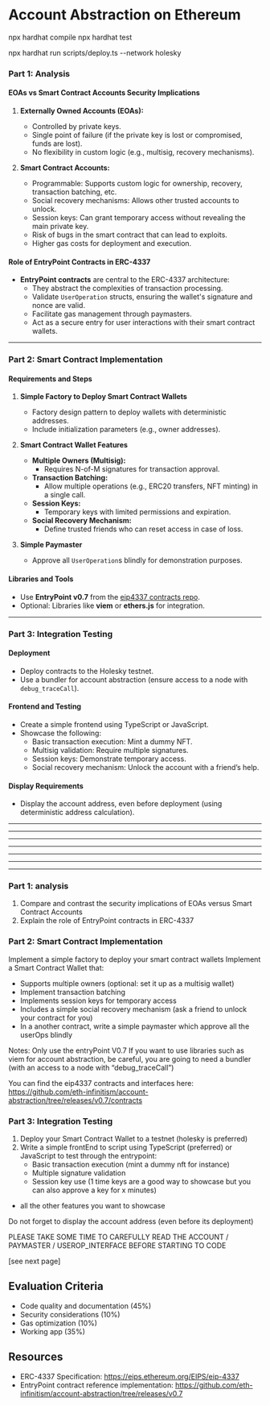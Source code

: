 # Account Abstraction on Ethereum

npx hardhat compile
npx hardhat test

npx hardhat run scripts/deploy.ts --network holesky

### **Part 1: Analysis**

#### **EOAs vs Smart Contract Accounts Security Implications**
1. **Externally Owned Accounts (EOAs):**
   - Controlled by private keys.
   - Single point of failure (if the private key is lost or compromised, funds are lost).
   - No flexibility in custom logic (e.g., multisig, recovery mechanisms).

2. **Smart Contract Accounts:**
   - Programmable: Supports custom logic for ownership, recovery, transaction batching, etc.
   - Social recovery mechanisms: Allows other trusted accounts to unlock.
   - Session keys: Can grant temporary access without revealing the main private key.
   - Risk of bugs in the smart contract that can lead to exploits.
   - Higher gas costs for deployment and execution.

#### **Role of EntryPoint Contracts in ERC-4337**
- **EntryPoint contracts** are central to the ERC-4337 architecture:
  - They abstract the complexities of transaction processing.
  - Validate `UserOperation` structs, ensuring the wallet's signature and nonce are valid.
  - Facilitate gas management through paymasters.
  - Act as a secure entry for user interactions with their smart contract wallets.

---

### **Part 2: Smart Contract Implementation**

#### **Requirements and Steps**

1. **Simple Factory to Deploy Smart Contract Wallets**
   - Factory design pattern to deploy wallets with deterministic addresses.
   - Include initialization parameters (e.g., owner addresses).

2. **Smart Contract Wallet Features**
   - **Multiple Owners (Multisig):**
     - Requires N-of-M signatures for transaction approval.
   - **Transaction Batching:**
     - Allow multiple operations (e.g., ERC20 transfers, NFT minting) in a single call.
   - **Session Keys:**
     - Temporary keys with limited permissions and expiration.
   - **Social Recovery Mechanism:**
     - Define trusted friends who can reset access in case of loss.

3. **Simple Paymaster**
   - Approve all `UserOperation`s blindly for demonstration purposes.

#### **Libraries and Tools**
- Use **EntryPoint v0.7** from the [eip4337 contracts repo](https://github.com/eth-infinitism/account-abstraction/tree/releases/v0.7/contracts).
- Optional: Libraries like **viem** or **ethers.js** for integration.

---

### **Part 3: Integration Testing**

#### **Deployment**
- Deploy contracts to the Holesky testnet.
- Use a bundler for account abstraction (ensure access to a node with `debug_traceCall`).

#### **Frontend and Testing**
- Create a simple frontend using TypeScript or JavaScript.
- Showcase the following:
  - Basic transaction execution: Mint a dummy NFT.
  - Multisig validation: Require multiple signatures.
  - Session keys: Demonstrate temporary access.
  - Social recovery mechanism: Unlock the account with a friend’s help.

#### **Display Requirements**
- Display the account address, even before deployment (using deterministic address calculation).
---
---
---
---
---
---
---


### Part 1: analysis
1. Compare and contrast the security implications of EOAs versus Smart Contract Accounts
2. Explain the role of EntryPoint contracts in ERC-4337

### Part 2: Smart Contract Implementation
Implement a simple factory to deploy your smart contract wallets
Implement a Smart Contract Wallet that:
- Supports multiple owners (optional: set it up as a multisig wallet)
- Implement transaction batching
- Implements session keys for temporary access
- Includes a simple social recovery mechanism (ask a friend to unlock your contract for you)
- In a another contract, write a simple paymaster which approve all the userOps blindly 


Notes: 
Only use the entryPoint V0.7
If you want to use libraries such as viem for account abstraction, be careful, you are going to need a bundler (with an access to a node with “debug_traceCall”)

You can find the eip4337 contracts and interfaces here: ​​https://github.com/eth-infinitism/account-abstraction/tree/releases/v0.7/contracts

### Part 3: Integration Testing
1. Deploy your Smart Contract Wallet to a testnet (holesky is preferred)
2. Write a simple frontEnd to script using TypeScript (preferred) or JavaScript to test through the entrypoint:
   - Basic transaction execution (mint a dummy nft for instance)
   - Multiple signature validation
   - Session key use (1 time keys are a good way to showcase but you can also approve a key for x minutes)
  - all the other features you want to showcase

Do not forget to display the account address (even before its deployment)

PLEASE TAKE SOME TIME TO CAREFULLY READ THE ACCOUNT / PAYMASTER / USEROP_INTERFACE BEFORE STARTING TO CODE




[see next page]
## Evaluation Criteria
- Code quality and documentation (45%)
- Security considerations (10%)
- Gas optimization (10%)
- Working app (35%)

## Resources
- ERC-4337 Specification: https://eips.ethereum.org/EIPS/eip-4337
- EntryPoint contract reference implementation: https://github.com/eth-infinitism/account-abstraction/tree/releases/v0.7



